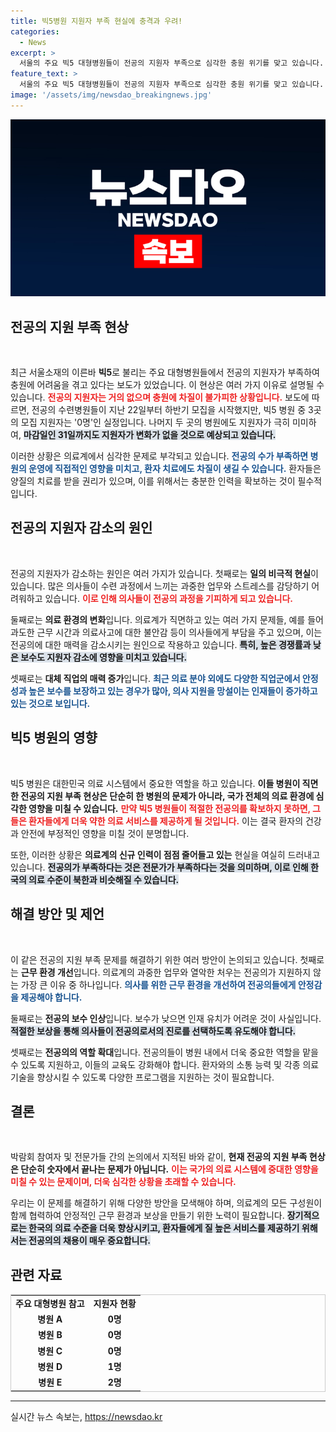 ```yaml
---
title: 빅5병원 지원자 부족 현실에 충격과 우려!
categories:
  - News
excerpt: >
  서울의 주요 빅5 대형병원들이 전공의 지원자 부족으로 심각한 충원 위기를 맞고 있습니다. 현재 3곳은 지원자가 전무하며, 나머지 병원들마저 상황이 절박한데, 과연 이 위기를 어떻게 극복할 것인가? 클릭해 자세히 알아보세요!
feature_text: >
  서울의 주요 빅5 대형병원들이 전공의 지원자 부족으로 심각한 충원 위기를 맞고 있습니다. 현재 3곳은 지원자가 전무하며, 나머지 병원들마저 상황이 절박한데, 과연 이 위기를 어떻게 극복할 것인가? 클릭해 자세히 알아보세요!
image: '/assets/img/newsdao_breakingnews.jpg'
---
```


<p><img src="/assets/img/newsdao_breakingnews.jpg" alt="bookingtag 속보" /></p>

<h2 data-ke-size="size26">전공의 지원 부족 현상</h2>

<p data-ke-size="size16">&nbsp;</p>

<p>최근 서울소재의 이른바 <b>빅5</b>로 불리는 주요 대형병원들에서 전공의 지원자가 부족하여 충원에 어려움을 겪고 있다는 보도가 있었습니다. 이 현상은 여러 가지 이유로 설명될 수 있습니다. <b><span style="color: #ee2323;">전공의 지원자는 거의 없으며 충원에 차질이 불가피한 상황입니다.</span></b> 보도에 따르면, 전공의 수련병원들이 지난 22일부터 하반기 모집을 시작했지만, 빅5 병원 중 3곳의 모집 지원자는 '0명'인 실정입니다. 나머지 두 곳의 병원에도 지원자가 극히 미미하여, <b><span style="background-color: #21538527;">마감일인 31일까지도 지원자가 변화가 없을 것으로 예상되고 있습니다.</span></b></p>

<p>이러한 상황은 의료계에서 심각한 문제로 부각되고 있습니다. <b><span style="color: #1a5490;">전공의 수가 부족하면 병원의 운영에 직접적인 영향을 미치고, 환자 치료에도 차질이 생길 수 있습니다.</span></b> 환자들은 양질의 치료를 받을 권리가 있으며, 이를 위해서는 충분한 인력을 확보하는 것이 필수적입니다.</p>

<h2 data-ke-size="size26">전공의 지원자 감소의 원인</h2>

<p data-ke-size="size16">&nbsp;</p>

<p>전공의 지원자가 감소하는 원인은 여러 가지가 있습니다. 첫째로는 <b>일의 비극적 현실</b>이 있습니다. 많은 의사들이 수련 과정에서 느끼는 과중한 업무와 스트레스를 감당하기 어려워하고 있습니다. <b><span style="color: #ee2323;">이로 인해 의사들이 전공의 과정을 기피하게 되고 있습니다.</span></b></p>

<p>둘째로는 <b>의료 환경의 변화</b>입니다. 의료계가 직면하고 있는 여러 가지 문제들, 예를 들어 과도한 근무 시간과 의료사고에 대한 불안감 등이 의사들에게 부담을 주고 있으며, 이는 전공의에 대한 매력을 감소시키는 원인으로 작용하고 있습니다. <b><span style="background-color: #21538527;">특히, 높은 경쟁률과 낮은 보수도 지원자 감소에 영향을 미치고 있습니다.</span></b></p>

<p>셋째로는 <b>대체 직업의 매력 증가</b>입니다. <b><span style="color: #1a5490;">최근 의료 분야 외에도 다양한 직업군에서 안정성과 높은 보수를 보장하고 있는 경우가 많아, 의사 지원을 망설이는 인재들이 증가하고 있는 것으로 보입니다.</span></b></p>

<h2 data-ke-size="size26">빅5 병원의 영향</h2>

<p data-ke-size="size16">&nbsp;</p>

<p>빅5 병원은 대한민국 의료 시스템에서 중요한 역할을 하고 있습니다. <b>이들 병원이 직면한 전공의 지원 부족 현상은 단순히 한 병원의 문제가 아니라, 국가 전체의 의료 환경에 심각한 영향을 미칠 수 있습니다.</b> <b><span style="color: #ee2323;">만약 빅5 병원들이 적절한 전공의를 확보하지 못하면, 그들은 환자들에게 더욱 약한 의료 서비스를 제공하게 될 것입니다.</span></b> 이는 결국 환자의 건강과 안전에 부정적인 영향을 미칠 것이 분명합니다.</p>

<p>또한, 이러한 상황은 <b>의료계의 신규 인력이 점점 줄어들고 있는</b> 현실을 여실히 드러내고 있습니다. <b><span style="background-color: #21538527;">전공의가 부족하다는 것은 전문가가 부족하다는 것을 의미하며, 이로 인해 한국의 의료 수준이 북한과 비슷해질 수 있습니다.</span></b></p>

<h2 data-ke-size="size26">해결 방안 및 제언</h2>

<p data-ke-size="size16">&nbsp;</p>

<p>이 같은 전공의 지원 부족 문제를 해결하기 위한 여러 방안이 논의되고 있습니다. 첫째로는 <b>근무 환경 개선</b>입니다. 의료계의 과중한 업무와 열악한 처우는 전공의가 지원하지 않는 가장 큰 이유 중 하나입니다. <b><span style="color: #1a5490;">의사를 위한 근무 환경을 개선하여 전공의들에게 안정감을 제공해야 합니다.</span></b></p>

<p>둘째로는 <b>전공의 보수 인상</b>입니다. 보수가 낮으면 인재 유치가 어려운 것이 사실입니다. <b><span style="background-color: #21538527;">적절한 보상을 통해 의사들이 전공의로서의 진로를 선택하도록 유도해야 합니다.</span></b></p>

<p>셋째로는 <b>전공의의 역할 확대</b>입니다. 전공의들이 병원 내에서 더욱 중요한 역할을 맡을 수 있도록 지원하고, 이들의 교육도 강화해야 합니다. 환자와의 소통 능력 및 각종 의료 기술을 향상시킬 수 있도록 다양한 프로그램을 지원하는 것이 필요합니다.</p>

<h2 data-ke-size="size26">결론</h2>

<p data-ke-size="size16">&nbsp;</p>

<p>박람회 참여자 및 전문가들 간의 논의에서 지적된 바와 같이, <b>현재 전공의 지원 부족 현상은 단순히 숫자에서 끝나는 문제가 아닙니다.</b> <b><span style="color: #ee2323;">이는 국가의 의료 시스템에 중대한 영향을 미칠 수 있는 문제이며, 더욱 심각한 상황을 초래할 수 있습니다.</span></b></p>

<p>우리는 이 문제를 해결하기 위해 다양한 방안을 모색해야 하며, 의료계의 모든 구성원이 함께 협력하여 안정적인 근무 환경과 보상을 만들기 위한 노력이 필요합니다. <b><span style="background-color: #21538527;">장기적으로는 한국의 의료 수준을 더욱 향상시키고, 환자들에게 질 높은 서비스를 제공하기 위해서는 전공의의 채용이 매우 중요합니다.</span></b> </p>

<h2 data-ke-size="size26">관련 자료</h2>

<table style="width: 100%; border: 1px solid #ccc;">
    <tr>
        <td style="text-align: center; height: 17px;"><b>주요 대형병원 참고</b></td>
        <td style="text-align: center; height: 17px;"><b>지원자 현황</b></td>
    </tr>
    <tr>
        <td style="text-align: center; height: 17px;"><b>병원 A</b></td>
        <td style="text-align: center; height: 17px;"><b>0명</b></td>
    </tr>
    <tr>
        <td style="text-align: center; height: 17px;"><b>병원 B</b></td>
        <td style="text-align: center; height: 17px;"><b>0명</b></td>
    </tr>
    <tr>
        <td style="text-align: center; height: 17px;"><b>병원 C</b></td>
        <td style="text-align: center; height: 17px;"><b>0명</b></td>
    </tr>
    <tr>
        <td style="text-align: center; height: 17px;"><b>병원 D</b></td>
        <td style="text-align: center; height: 17px;"><b>1명</b></td>
    </tr>
    <tr>
        <td style="text-align: center; height: 17px;"><b>병원 E</b></td>
        <td style="text-align: center; height: 17px;"><b>2명</b></td>
    </tr>
</table>

<hr />
실시간 뉴스 속보는, <a href="https://newsdao.kr" rel="dofollow">https://newsdao.kr</a>


